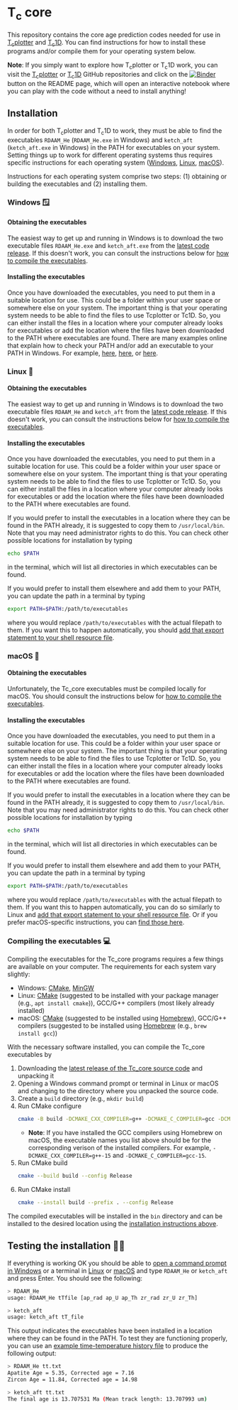 # T<sub>c</sub> core

This repository contains the core age prediction codes needed for use in [T<sub>c</sub>plotter](https://github.com/HUGG/tcplotter) and [T<sub>c</sub>1D](https://github.com/HUGG/TC1D).
You can find instructions for how to install these programs and/or compile them for your operating system below.

**Note**: If you simply want to explore how T<sub>c</sub>plotter or T<sub>c</sub>1D work, you can visit the [T<sub>c</sub>plotter](https://github.com/HUGG/tcplotter) or [T<sub>c</sub>1D](https://github.com/HUGG/TC1D) GitHub repositories and click on the [![Binder](https://mybinder.org/badge_logo.svg)]() button on the README page, which will open an interactive notebook where you can play with the code without a need to install anything!

## Installation

In order for both T<sub>c</sub>plotter and T<sub>c</sub>1D to work, they must be able to find the executables `RDAAM_He` (`RDAAM_He.exe` in Windows) and `ketch_aft` (`ketch_aft.exe` in Windows) in the PATH for executables on your system. Setting things up to work for different operating systems thus requires specific instructions for each operating system ([Windows](#windows), [Linux](#linux), [macOS](#macos)).

Instructions for each operating system comprise two steps: (1) obtaining or building the executables and (2) installing them.

### Windows :window:

#### Obtaining the executables

The easiest way to get up and running in Windows is to download the two executable files `RDAAM_He.exe` and `ketch_aft.exe` from the [latest code release](https://github.com/HUGG/Tc_core/releases/). If this doesn't work, you can consult the instructions below for [how to compile the executables](#compiling-the-executables).

#### Installing the executables

Once you have downloaded the executables, you need to put them in a suitable location for use. This could be a folder within your user space or somewhere else on your system. The important thing is that your operating system needs to be able to find the files to use Tcplotter or Tc1D. So, you can either install the files in a location where your computer already looks for executables or add the location where the files have been downloaded to the PATH where executables are found. There are many examples online that explain how to check your PATH and/or add an executable to your PATH in Windows. For example, [here](https://medium.com/@kevinmarkvi/how-to-add-executables-to-your-path-in-windows-5ffa4ce61a53), [here](https://windowsloop.com/how-to-add-to-windows-path/), or [here](https://helpdeskgeek.com/add-windows-path-environment-variable/).

### Linux :penguin:

#### Obtaining the executables

The easiest way to get up and running in Windows is to download the two executable files `RDAAM_He` and `ketch_aft` from the [latest code release](https://github.com/HUGG/Tc_core/releases/). If this doesn't work, you can consult the instructions below for [how to compile the executables](#compiling-the-executables).

#### Installing the executables

Once you have downloaded the executables, you need to put them in a suitable location for use. This could be a folder within your user space or somewhere else on your system. The important thing is that your operating system needs to be able to find the files to use Tcplotter or Tc1D. So, you can either install the files in a location where your computer already looks for executables or add the location where the files have been downloaded to the PATH where executables are found.

If you would prefer to install the executables in a location where they can be found in the PATH already, it is suggested to copy them to `/usr/local/bin`. Note that you may need administrator rights to do this. You can check other possible locations for installation by typing

```bash
echo $PATH
```

in the terminal, which will list all directories in which executables can be found.

If you would prefer to install them elsewhere and add them to your PATH, you can update the path in a terminal by typing

```bash
export PATH=$PATH:/path/to/executables
```

where you would replace `/path/to/executables` with the actual filepath to them. If you want this to happen automatically, you should [add that export statement to your shell resource file](https://www.geeksforgeeks.org/linux-unix/how-to-set-path-permanantly-in-linux/).

### macOS :apple:

#### Obtaining the executables

Unfortunately, the Tc_core executables must be compiled locally for macOS. You should consult the instructions below for [how to compile the executables](#compiling-the-executables).

#### Installing the executables

Once you have downloaded the executables, you need to put them in a suitable location for use. This could be a folder within your user space or somewhere else on your system. The important thing is that your operating system needs to be able to find the files to use Tcplotter or Tc1D. So, you can either install the files in a location where your computer already looks for executables or add the location where the files have been downloaded to the PATH where executables are found.

If you would prefer to install the executables in a location where they can be found in the PATH already, it is suggested to copy them to `/usr/local/bin`. Note that you may need administrator rights to do this. You can check other possible locations for installation by typing

```bash
echo $PATH
```

in the terminal, which will list all directories in which executables can be found.

If you would prefer to install them elsewhere and add them to your PATH, you can update the path in a terminal by typing

```bash
export PATH=$PATH:/path/to/executables
```

where you would replace `/path/to/executables` with the actual filepath to them. If you want this to happen automatically, you can do so similarly to Linux and [add that export statement to your shell resource file](https://www.geeksforgeeks.org/linux-unix/how-to-set-path-permanantly-in-linux/). Or if you prefer macOS-specific instructions, you can [find those here](https://techpp.com/2021/09/08/set-path-variable-in-macos-guide/).

### Compiling the executables :computer:

Compiling the executables for the Tc_core programs requires a few things are available on your computer. The requirements for each system vary slightly:

- Windows: [CMake](https://cmake.org/download/), [MinGW](https://sourceforge.net/projects/mingw/)
- Linux: [CMake](https://cmake.org/) (suggested to be installed with your package manager (e.g., `apt install cmake`)), GCC/G++ compilers (most likely already installed)
- macOS: [CMake](https://cmake.org/) (suggested to be installed using [Homebrew](https://brew.sh/)), GCC/G++ compilers (suggested to be installed using [Homebrew](https://brew.sh/) (e.g., `brew install gcc`))

With the necessary software installed, you can compile the Tc_core executables by

1. Downloading the [latest release of the Tc_core source code](https://github.com/HUGG/Tc_core/releases/) and unpacking it
2. Opening a Windows command prompt or terminal in Linux or macOS and changing to the directory where you unpacked the source code.
3. Create a `build` directory (e.g., `mkdir build`)
4. Run CMake configure
    ```bash
    cmake -B build -DCMAKE_CXX_COMPILER=g++ -DCMAKE_C_COMPILER=gcc -DCMAKE_BUILD_TYPE=Release -S src
    ```
    - **Note**: If you have installed the GCC compilers using Homebrew on macOS, the executable names you list above should be for the corresponding verison of the installed compilers. For example, `-DCMAKE_CXX_COMPILER=g++-15` and `-DCMAKE_C_COMPILER=gcc-15`.
5. Run CMake build
    ```bash
    cmake --build build --config Release
    ```
6. Run CMake install
    ```bash
    cmake --install build --prefix . --config Release
    ```

The compiled executables will be installed in the `bin` directory and can be installed to the desired location using the [installation instructions above](#installation).

## Testing the installation :scientist:

If everything is working OK you should be able to [open a command prompt in Windows](https://www.wikihow.com/Open-the-Command-Prompt-in-Windows) or a terminal in [Linux](https://www.geeksforgeeks.org/linux-unix/how-to-open-terminal-in-linux/) or [macOS](https://support.apple.com/guide/terminal/open-or-quit-terminal-apd5265185d-f365-44cb-8b09-71a064a42125/mac) and type `RDAAM_He` or `ketch_aft` and press Enter. You should see the following:

```bash
> RDAAM_He
usage: RDAAM_He tTfile [ap_rad ap_U ap_Th zr_rad zr_U zr_Th]
```

```bash
> ketch_aft
usage: ketch_aft tT_file
```

This output indicates the executables have been installed in a location where they can be found in the PATH. To test they are functioning properly, you can use an [example time-temperature history file](tt.txt) to produce the following output:

```bash
> RDAAM_He tt.txt
Apatite Age = 5.35, Corrected age = 7.16
Zircon Age = 11.84, Corrected age = 14.98
```

```bash
> ketch_aft tt.txt
The final age is 13.707531 Ma (Mean track length: 13.707993 um)
```
